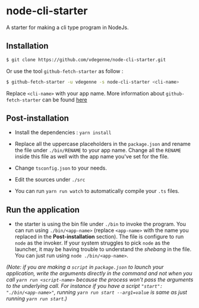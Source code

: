 # node-cli-starter

A starter for making a cli type program in NodeJs.


## Installation

```bash
$ git clone https://github.com/vdegenne/node-cli-starter.git
```

Or use the tool `github-fetch-starter` as follow :

```bash
$ github-fetch-starter -u vdegenne -s node-cli-starter <cli-name>
```

Replace `<cli-name>` with your app name. More information about `github-fetch-starter` can be found [here](https://github.com/vdegenne/github-fetch-starter)

## Post-installation

- Install the dependencies : `yarn install`
- Replace all the uppercase placeholders in the `package.json` and rename the file under `./bin/RENAME` to your app name. Change all the `RENAME` inside this file as well with the app name you've set for the file.

- Change `tsconfig.json` to your needs.
- Edit the sources under `./src`
- You can run `yarn run watch` to automatically compile your `.ts` files.


## Run the application

- the starter is using the bin file under `./bin` to invoke the program. You can run using `./bin/<app-name>` (replace `<app-name>` with the name you replaced in the **Post-installation** section). The file is configure to run `node` as the invoker. If your system struggles to pick `node` as the launcher, it may be having trouble to understand the *shebang* in the file. You can just run using `node ./bin/<app-name>`.

*(Note: if you are making a `script` in `package.json` to launch your application, write the arguments directly in the command and not when you call `yarn run <script-name>` because the process won't pass the arguments to the underlying call. For instance if you have a script `"start": "./bin/<app-name>"`, running `yarn run start --arg1=value` is same as just running `yarn run start`.)*